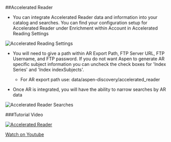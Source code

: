 ##Accelerated Reader

- You can integrate Accelerated Reader data and information into your catalog and searches. You can find your configuration setup for Accelerated Reader under Enrichment within Account in Accelerated Reading Settings

![Accelerated Reading Settings](/manual/images/Accelerated-Reader.png)

- You will need to give a path within AR Export Path, FTP Server URL, FTP Username, and FTP password. If you do not want Aspen to generate AR specific subject information you can uncheck the check boxes for 'Index Series' and 'Index indexSubjects'.
  - For AR export path use: data/aspen-discovery/accelerated_reader

- Once AR is integrated, you will have the ability to narrow searches by AR data

![Accelerated Reader Searches](/manual/images/Accelerated-Reader-Facets.png)


###Tutorial Video

[![Accelerated Reader](/manual/images/Accelerated-Reader.jpg)](https://youtu.be/FSPzWPiyd_4)

[Watch on Youtube](https://youtu.be/FSPzWPiyd_4)

